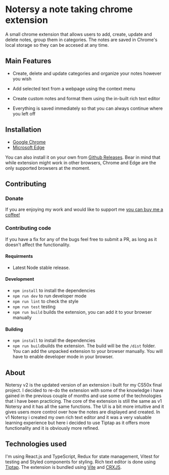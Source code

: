 # Notersy a note taking chrome extension
A small chrome extension that allows users to add, create, update and delete notes, group them in categories. The notes are saved in Chrome's local storage so they can be accesed at any time.

## Main Features

- Create, delete and update categories and organize your notes however you wish

- Add selected text from a webpage using the context menu

- Create custom notes and format them using the in-built rich text editor

- Everything is saved immediately so that you can always continue where you left off

## Installation

- [Google Chrome](https://chromewebstore.google.com/detail/notersy/ffpmjnpjajlkfaidlonjegneehmccaja)
- [Microsoft Edge](https://microsoftedge.microsoft.com/addons/detail/kmakjohiodknfghojeadaalgilbnndha)

You can also install it on your own from [Github Releases](https://github.com/Exoldarium/notersy-v2/releases). Bear in mind that while extension might work in other browsers, Chrome and Edge are the only supported browsers at the moment.

## Contributing

### Donate

If you are enjoying my work and would like to support me [you can buy me a coffee!](https://ko-fi.com/dusan36845)

### Contributing code

If you have a fix for any of the bugs feel free to submit a PR, as long as it doesn't affect the functionality. 

#### Requirments

- Latest Node stable release.

#### Development

- ``npm install`` to install the dependencies
- ``npm run dev`` to run developer mode
- ``npm run lint`` to check the style
- ``npm run test`` testing
- ``npm run build`` builds the extension, you can add it to your browser manually

#### Building

- ``npm install`` to install the dependencies
- ``npm run build``builds the extension. The build will be the ``/dist`` folder. You can add the unpacked extension to your browser manually. You will have to enable developer mode in your browser.

## About

Notersy v2 is the updated version of an extension i built for my CS50x final project. I decided to re-do the extension with some of the knowledge i have gained in the previous couple of months and use some of the technologies that i have been practicing. The core of the extension is still the same as v1 Notersy and it has all the same functions. The UI is a bit more intuitive and it gives users more control over how the notes are displayed and created. In v1 Notersy i created my own rich text editor and it was a very valuable learning experience but here i decided to use Tiptap as it offers more functionality and it is obviously more refined. 

## Technologies used

I'm using React.js and TypeScript, Redux for state management, Vitest for testing and Styled components for styling.
Rich text editor is done using [Tiptap](https://tiptap.dev/).
The extension is bundled using [Vite](https://vitejs.dev/) and [CRXJS](https://crxjs.dev/vite-plugin/).
